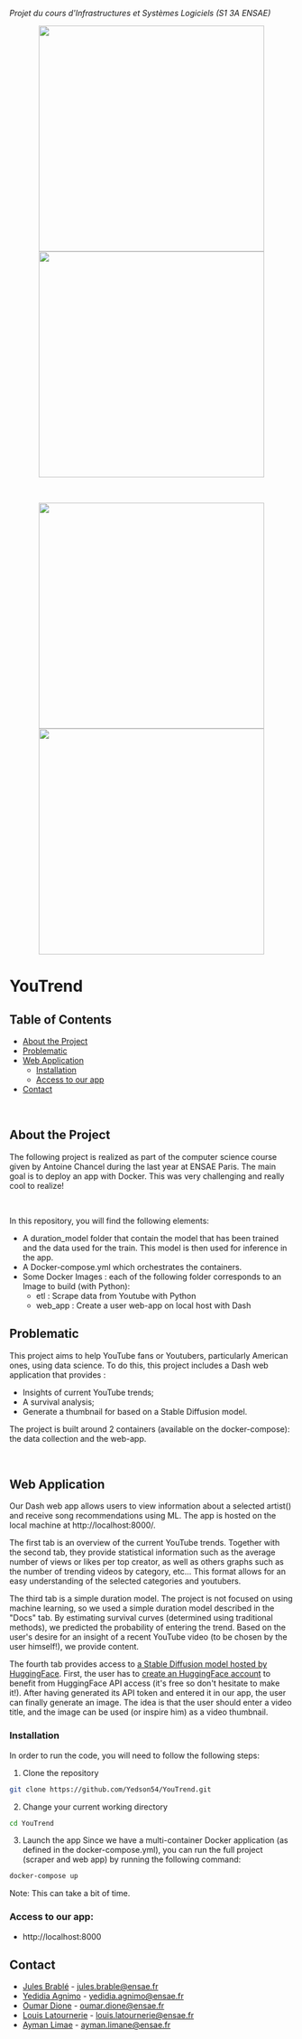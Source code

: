 _Projet du cours d'Infrastructures et Systèmes Logiciels (S1 3A ENSAE)_

<p align="center">
  <img src="https://github.com/Yedson54/YouTrend/blob/main/assets/page1.png" width="400" />
  <img src="https://github.com/Yedson54/YouTrend/blob/main/assets/page2.png" width="400" />
</p>
<br>
<p align="center">
  <img src="https://github.com/Yedson54/YouTrend/blob/main/assets/page3.png" width="400" />
  <img src="https://github.com/Yedson54/YouTrend/blob/main/assets/page4.png" width="400" />
</p>

# YouTrend


## Table of Contents

* [About the Project](#about_the_project)
* [Problematic](#prob)
* [Web Application](#web_app)
  * [Installation](#installation)
  * [Access to our app](#access_to_our_app)
* [Contact](#contact)

<br>

## About the Project
The following project is realized as part of the computer science course given by Antoine Chancel during the last year at ENSAE Paris. The main goal is to deploy an app with Docker. This was very challenging and really cool to realize!

<br>

In this repository, you will find the following elements:
* A duration_model folder that contain the model that has been trained and the data used for the train. This model is then used for inference in the app.
* A Docker-compose.yml which orchestrates the containers.
* Some Docker Images : each of the following folder corresponds to an Image to build (with Python):
    * etl : Scrape data from Youtube with Python
    * web_app : Create a user web-app on local host with Dash



## Problematic

This project aims to help YouTube fans or Youtubers, particularly American ones, using data science. To do this, this project includes a Dash web application that provides :

- Insights of current YouTube trends;
- A survival analysis;
- Generate a thumbnail for  based on a Stable Diffusion model. 

The project is built around 2 containers (available on the docker-compose): the data collection and the web-app.

<br>

<!-- WEB APP -->
## Web Application
Our Dash web app allows users to view information about a selected artist() and receive song recommendations using ML. The app is hosted on the local machine at http://localhost:8000/.

The first tab is an overview of the current YouTube trends. Together with the second tab, they provide statistical information such as the average number of views or likes per top creator, as well as others graphs such as the number of trending videos by category, etc... This format allows for an easy understanding of the selected categories and youtubers.

The third tab is a simple duration model. The project is not focused on using machine learning, so we used a simple duration model described in the "Docs" tab. By estimating survival curves (determined using traditional methods), we predicted the probability of entering the trend. Based on the user's desire for an insight of a recent YouTube video (to be chosen by the user himself!), we provide content.

The fourth tab provides access to [a Stable Diffusion model hosted by HuggingFace](https://huggingface.co/stabilityai/stable-diffusion-2-1). First, the user has to [create an HuggingFace account](https://huggingface.co/join) to benefit from HuggingFace API access (it's free so don't hesitate to make it!). After having generated its API token and entered it in our app, the user can finally generate an image. The idea is that the user should enter a video title, and the image can be used (or inspire him) as a video thumbnail.


### Installation
In order to run the code, you will need to follow the following steps:

1. Clone the repository
```sh
git clone https://github.com/Yedson54/YouTrend.git
```
2. Change your current working directory
```sh
cd YouTrend
```
3. Launch the app
Since we have a multi-container Docker application (as defined in the docker-compose.yml), you can run the full project (scraper and web app) by running the following command:

```sh
docker-compose up
```
Note: This can take a bit of time.

### Access to our app:

* http://localhost:8000



## Contact

* [Jules Brablé](https://github.com/JulesBrable) - jules.brable@ensae.fr
* [Yedidia Agnimo](https://github.com/Yedson54) - yedidia.agnimo@ensae.fr
* [Oumar Dione](https://github.com/Oumar-DIONE) - oumar.dione@ensae.fr
* [Louis Latournerie](https://github.com/louislat) - louis.latournerie@ensae.fr
* [Ayman Limae](https://github.com/Liaym) - ayman.limane@ensae.fr
